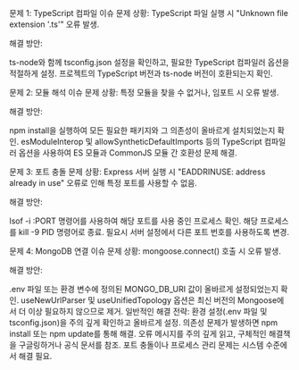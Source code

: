 문제 1: TypeScript 컴파일 이슈
문제 상황: TypeScript 파일 실행 시 "Unknown file extension '.ts'" 오류 발생.

해결 방안:

ts-node와 함께 tsconfig.json 설정을 확인하고, 필요한 TypeScript 컴파일러 옵션을 적절하게 설정.
프로젝트의 TypeScript 버전과 ts-node 버전이 호환되는지 확인.

문제 2: 모듈 해석 이슈
문제 상황: 특정 모듈을 찾을 수 없거나, 임포트 시 오류 발생.

해결 방안:

npm install을 실행하여 모든 필요한 패키지와 그 의존성이 올바르게 설치되었는지 확인.
esModuleInterop 및 allowSyntheticDefaultImports 등의 TypeScript 컴파일러 옵션을 사용하여 ES 모듈과 CommonJS 모듈 간 호환성 문제 해결.

문제 3: 포트 충돌
문제 상황: Express 서버 실행 시 "EADDRINUSE: address already in use" 오류로 인해 특정 포트를 사용할 수 없음.

해결 방안:

lsof -i :PORT 명령어를 사용하여 해당 포트를 사용 중인 프로세스 확인.
해당 프로세스를 kill -9 PID 명령어로 종료.
필요시 서버 설정에서 다른 포트 번호를 사용하도록 변경.

문제 4: MongoDB 연결 이슈
문제 상황: mongoose.connect() 호출 시 오류 발생.

해결 방안:

.env 파일 또는 환경 변수에 정의된 MONGO_DB_URI 값이 올바르게 설정되었는지 확인.
useNewUrlParser 및 useUnifiedTopology 옵션은 최신 버전의 Mongoose에서 더 이상 필요하지 않으므로 제거.
일반적인 해결 전략:
환경 설정(.env 파일 및 tsconfig.json)을 주의 깊게 확인하고 올바르게 설정.
의존성 문제가 발생하면 npm install 또는 npm update를 통해 해결.
오류 메시지를 주의 깊게 읽고, 구체적인 해결책을 구글링하거나 공식 문서를 참조.
포트 충돌이나 프로세스 관리 문제는 시스템 수준에서 해결 필요.
